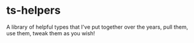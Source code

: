 # ts-helpers
A library of helpful types that I've put together over the years, pull them, use them, tweak them as you wish!

